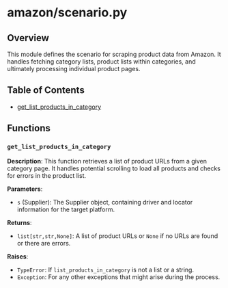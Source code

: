 # amazon/scenario.py

## Overview

This module defines the scenario for scraping product data from Amazon. It handles fetching category lists, product lists within categories, and ultimately processing individual product pages.

## Table of Contents

* [get_list_products_in_category](#get-list-products-in-category)

## Functions

### `get_list_products_in_category`

**Description**: This function retrieves a list of product URLs from a given category page. It handles potential scrolling to load all products and checks for errors in the product list.


**Parameters**:

* `s` (Supplier): The Supplier object, containing driver and locator information for the target platform.


**Returns**:

* `list[str,str,None]`: A list of product URLs or `None` if no URLs are found or there are errors.


**Raises**:

* `TypeError`: If `list_products_in_category` is not a list or a string.
* `Exception`: For any other exceptions that might arise during the process.